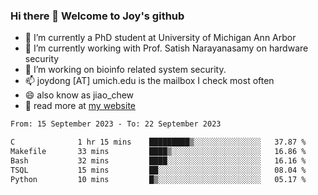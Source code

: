 ### Hi there 👋 Welcome to Joy's github

- 🔭 I’m currently a PhD student at University of Michigan Ann Arbor
- 🌱 I’m currently working with Prof. Satish Narayanasamy on hardware security
- 👯 I’m working on bioinfo related system security. 
- 📫 joydong [AT] umich.edu is the mailbox I check most often
- 😄 also know as jiao_chew
- 💬 read more at [my website](https://joydddd.github.io/)
<!--START_SECTION:waka-->

```txt
From: 15 September 2023 - To: 22 September 2023

C              1 hr 15 mins    █████████▒░░░░░░░░░░░░░░░   37.87 %
Makefile       33 mins         ████▒░░░░░░░░░░░░░░░░░░░░   16.86 %
Bash           32 mins         ████░░░░░░░░░░░░░░░░░░░░░   16.16 %
TSQL           15 mins         ██░░░░░░░░░░░░░░░░░░░░░░░   08.04 %
Python         10 mins         █▒░░░░░░░░░░░░░░░░░░░░░░░   05.17 %
```

<!--END_SECTION:waka-->
